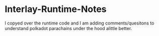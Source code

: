 # Interlay-Runtime-Notes
I copyed over the runtime code and I am adding comments/quesitons to understand polkadot parachains under the hood alittle better.
